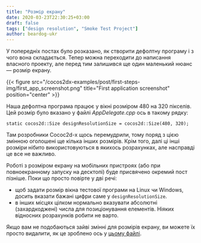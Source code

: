 ```yaml
---
title: "Розмір екрану"
date: 2020-03-23T22:30:25+03:00
draft: false
tags: ["design resolution", "Smoke Test Project"]
author: beardog-ukr
---
```


У попередніх постах було розказано, як створити дефолтну програму і з чого вона складається. Тепер можна переходити до написання власного проекту, але перед тим залишився ще один маленький нюанс — розмір екрану.

{{< figure src="/cocos2dx-examples/post/first-steps-img/first_app_screenshot.png" title="First application screenshot" position="center" >}}

Наша дефолтна програма працює у вікні розміром 480 на 320 пікселів. Цей розмір було вказано у файлі _AppDelegate.cpp_ ось в такому рядку:

```
static cocos2d::Size designResolutionSize = cocos2d::Size(480, 320);
```

Там розробники Cococ2d-x щось перемудрили, тому поряд з цією змінною оголошені ще кілька інших розмірів. Крім того, далі ці інші розміри нібито використовуються в якихось розрахунках, але насправді це все не важливо.

Роботі з розміром екрану на мобільних пристроях (або при повноекранному запуску на десктопі) буде присвячено окремий пост пізніше. Поки що просто повірте у дві речі:
* щоб задати розмір вікна тестової програми на Linux чи Windows, досить вказати бажані цифри саме у `designResolutionSize`.
* в інших місцях цілком нормально вказувати абсолютні (захардкоджені) числа для позиціонування елементів. Ніяких відносних розрахунків робити не варто.

Якщо вам не подобаються зайві змінні для розмірів екрану, ви можете їх просто видалити, як це зроблено ось у [цьому файлі](https://github.com/beardog-ukr/cocos2dx-examples/blob/master/examples/SmokeTest/Classes/AppDelegate.cpp).
